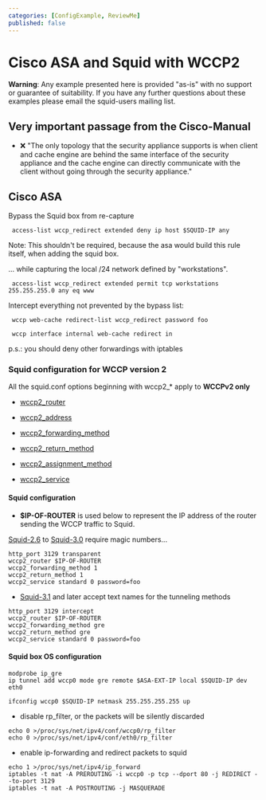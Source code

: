 ```yaml
---
categories: [ConfigExample, ReviewMe]
published: false
---
```

# Cisco ASA and Squid with WCCP2

**Warning**: Any example presented here is provided "as-is" with no
support or guarantee of suitability. If you have any further questions
about these examples please email the squid-users mailing list.

## Very important passage from the Cisco-Manual

  - :x:
    "The only topology that the security appliance supports is when
    client and cache engine are behind the same interface of the
    security appliance and the cache engine can directly communicate
    with the client without going through the security appliance."

## Cisco ASA

Bypass the Squid box from re-capture

``` 
 access-list wccp_redirect extended deny ip host $SQUID-IP any
```

Note: This shouldn't be required, because the asa would build this rule
itself, when adding the squid box.

... while capturing the local /24 network defined by "workstations".

``` 
 access-list wccp_redirect extended permit tcp workstations 255.255.255.0 any eq www
```

Intercept everything not prevented by the bypass list:

``` 
 wccp web-cache redirect-list wccp_redirect password foo

 wccp interface internal web-cache redirect in
```

p.s.: you should deny other forwardings with iptables

### Squid configuration for WCCP version 2

All the squid.conf options beginning with wccp2_\* apply to **WCCPv2
only**

  - [wccp2_router](http://www.squid-cache.org/Doc/config/wccp2_router)

  - [wccp2_address](http://www.squid-cache.org/Doc/config/wccp2_address)

  - [wccp2_forwarding_method](http://www.squid-cache.org/Doc/config/wccp2_forwarding_method)

  - [wccp2_return_method](http://www.squid-cache.org/Doc/config/wccp2_return_method)

  - [wccp2_assignment_method](http://www.squid-cache.org/Doc/config/wccp2_assignment_method)

  - [wccp2_service](http://www.squid-cache.org/Doc/config/wccp2_service)

#### Squid configuration

  - **$IP-OF-ROUTER** is used below to represent the IP address of the
    router sending the WCCP traffic to Squid.

[Squid-2.6](/Releases/Squid-2.6)
to
[Squid-3.0](/Releases/Squid-3.0)
require magic numbers...

    http_port 3129 transparent
    wccp2_router $IP-OF-ROUTER
    wccp2_forwarding_method 1
    wccp2_return_method 1
    wccp2_service standard 0 password=foo

  - [Squid-3.1](/Releases/Squid-3.1)
    and later accept text names for the tunneling methods

<!-- end list -->

    http_port 3129 intercept
    wccp2_router $IP-OF-ROUTER
    wccp2_forwarding_method gre
    wccp2_return_method gre
    wccp2_service standard 0 password=foo

#### Squid box OS configuration

    modprobe ip_gre
    ip tunnel add wccp0 mode gre remote $ASA-EXT-IP local $SQUID-IP dev eth0
    
    ifconfig wccp0 $SQUID-IP netmask 255.255.255.255 up

  - disable rp_filter, or the packets will be silently discarded

<!-- end list -->

    echo 0 >/proc/sys/net/ipv4/conf/wccp0/rp_filter
    echo 0 >/proc/sys/net/ipv4/conf/eth0/rp_filter

  - enable ip-forwarding and redirect packets to squid

<!-- end list -->

    echo 1 >/proc/sys/net/ipv4/ip_forward
    iptables -t nat -A PREROUTING -i wccp0 -p tcp --dport 80 -j REDIRECT --to-port 3129
    iptables -t nat -A POSTROUTING -j MASQUERADE

